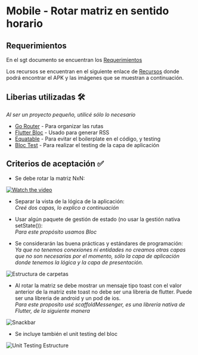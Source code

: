 # Mobile - Rotar matriz en sentido horario 

## Requerimientos

En el sgt documento se encuentran los  [Requerimientos](https://docs.google.com/document/d/1IYL7RI4SewwJbJ5wVkcCT5E7Tjgs3Gj-/edit?usp=sharing&ouid=109397545045871326330&rtpof=true&sd=true)

Los recursos se encuentran en el siguiente enlace de  [Recursos](https://drive.google.com/drive/folders/1UL6pTvqsONt4LAZ30npSxJxE7drAgCQf?usp=sharing) donde podrá encontrar el APK y las imágenes que se muestran a continuación.

## Liberias utilizadas 🛠️

_Al ser un proyecto pequeño, utilicé sólo lo necesario_

* [Go Router](https://pub.dev/packages/go_router) - Para organizar las rutas
* [Flutter Bloc](https://pub.dev/packages/flutter_bloc) - Usado para generar RSS
* [Equatable](https://pub.dev/documentation/equatable/latest/) - Para evitar el boilerplate en el código, y testing
* [Bloc Test](https://pub.dev/packages/bloc_test) - Para realizar el testing de la capa de aplicación


## Criterios de aceptación ✅

* Se debe rotar la matriz NxN:</br>

[![Watch the video](https://drive.google.com/uc?export=view&id=11X_c-yZMOIm4MA2I4NISPmK_-hRIoddR)](https://drive.google.com/file/d/16-H36de8YmqWm-nG9VmfNeIRKlnRRHpZ/view?usp=sharing)


* Separar la vista de la lógica de la aplicación:</br>
_Creé dos capas, lo explico a continuación_


* Usar algún paquete de gestión de estado (no usar la gestión nativa setState()):</br>
_Para este propósito usamos Bloc_

* Se considerarán las buena prácticas y estándares de programación: </br>_Ya que no tenemos conexiones ni entidades no creamos otras capas que no son necesarias por el momento, sólo la capa de aplicación donde tenemos la lógica y la capa de presentación._</br>


![Estructura de carpetas](https://drive.google.com/uc?export=view&id=1Qa759qqdECj4Y9M5OxLssog3CVtn2GVT)

* Al rotar la matriz se debe mostrar un mensaje tipo toast con el valor anterior de la matriz este toast no debe ser una libreria de flutter. Puede ser una libreria de android y un pod de ios.</br>
_Para este proposito usé scaffoldMessenger, es una librería nativa de Flutter, de la siguiente manera_</br>

![Snackbar](https://drive.google.com/uc?export=view&id=16N6LAI8OCc_CdznR3xDQDjGGRQzI8hV-)


* Se incluye también el unit testing del bloc</br>

![Unit Testing Estructure](https://drive.google.com/uc?export=view&id=1qvZn353Y6nJT86AgVIyvror1n0LVcMit)




